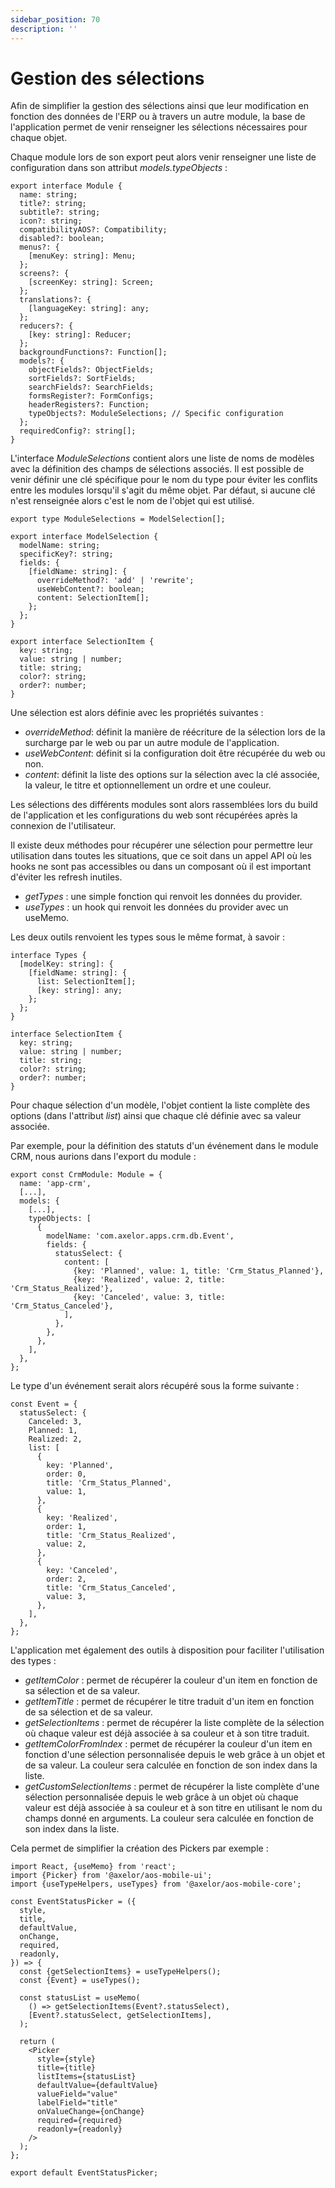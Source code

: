 ```yaml
---
sidebar_position: 70
description: ''
---
```


# Gestion des sélections

Afin de simplifier la gestion des sélections ainsi que leur modification en fonction des données de l'ERP ou à travers un autre module, la base de l'application permet de venir renseigner les sélections nécessaires pour chaque objet.

Chaque module lors de son export peut alors venir renseigner une liste de configuration dans son attribut _models.typeObjects_ :

```tsx
export interface Module {
  name: string;
  title?: string;
  subtitle?: string;
  icon?: string;
  compatibilityAOS?: Compatibility;
  disabled?: boolean;
  menus?: {
    [menuKey: string]: Menu;
  };
  screens?: {
    [screenKey: string]: Screen;
  };
  translations?: {
    [languageKey: string]: any;
  };
  reducers?: {
    [key: string]: Reducer;
  };
  backgroundFunctions?: Function[];
  models?: {
    objectFields?: ObjectFields;
    sortFields?: SortFields;
    searchFields?: SearchFields;
    formsRegister?: FormConfigs;
    headerRegisters?: Function;
    typeObjects?: ModuleSelections; // Specific configuration
  };
  requiredConfig?: string[];
}
```

L'interface _ModuleSelections_ contient alors une liste de noms de modèles avec la définition des champs de sélections associés. Il est possible de venir définir une clé spécifique pour le nom du type pour éviter les conflits entre les modules lorsqu'il s'agit du même objet. Par défaut, si aucune clé n'est renseignée alors c'est le nom de l'objet qui est utilisé.

```tsx
export type ModuleSelections = ModelSelection[];

export interface ModelSelection {
  modelName: string;
  specificKey?: string;
  fields: {
    [fieldName: string]: {
      overrideMethod?: 'add' | 'rewrite';
      useWebContent?: boolean;
      content: SelectionItem[];
    };
  };
}

export interface SelectionItem {
  key: string;
  value: string | number;
  title: string;
  color?: string;
  order?: number;
}
```

Une sélection est alors définie avec les propriétés suivantes :

- _overrideMethod_: définit la manière de réécriture de la sélection lors de la surcharge par le web ou par un autre module de l'application.
- _useWebContent_: définit si la configuration doit être récupérée du web ou non.
- _content_: définit la liste des options sur la sélection avec la clé associée, la valeur, le titre et optionnellement un ordre et une couleur.

Les sélections des différents modules sont alors rassemblées lors du build de l'application et les configurations du web sont récupérées après la connexion de l'utilisateur.

Il existe deux méthodes pour récupérer une sélection pour permettre leur utilisation dans toutes les situations, que ce soit dans un appel API où les hooks ne sont pas accessibles ou dans un composant où il est important d'éviter les refresh inutiles.

- _getTypes_ : une simple fonction qui renvoit les données du provider.
- _useTypes_ : un hook qui renvoit les données du provider avec un useMemo.

Les deux outils renvoient les types sous le même format, à savoir :

```tsx
interface Types {
  [modelKey: string]: {
    [fieldName: string]: {
      list: SelectionItem[];
      [key: string]: any;
    };
  };
}

interface SelectionItem {
  key: string;
  value: string | number;
  title: string;
  color?: string;
  order?: number;
}
```

Pour chaque sélection d'un modèle, l'objet contient la liste complète des options (dans l'attribut _list_) ainsi que chaque clé définie avec sa valeur associée.

Par exemple, pour la définition des statuts d'un événement dans le module CRM, nous aurions dans l'export du module :

```tsx
export const CrmModule: Module = {
  name: 'app-crm',
  [...],
  models: {
    [...],
    typeObjects: [
      {
        modelName: 'com.axelor.apps.crm.db.Event',
        fields: {
          statusSelect: {
            content: [
              {key: 'Planned', value: 1, title: 'Crm_Status_Planned'},
              {key: 'Realized', value: 2, title: 'Crm_Status_Realized'},
              {key: 'Canceled', value: 3, title: 'Crm_Status_Canceled'},
            ],
          },
        },
      },
    ],
  },
};
```

Le type d'un événement serait alors récupéré sous la forme suivante :

```tsx
const Event = {
  statusSelect: {
    Canceled: 3,
    Planned: 1,
    Realized: 2,
    list: [
      {
        key: 'Planned',
        order: 0,
        title: 'Crm_Status_Planned',
        value: 1,
      },
      {
        key: 'Realized',
        order: 1,
        title: 'Crm_Status_Realized',
        value: 2,
      },
      {
        key: 'Canceled',
        order: 2,
        title: 'Crm_Status_Canceled',
        value: 3,
      },
    ],
  },
};
```

L'application met également des outils à disposition pour faciliter l'utilisation des types :

- _getItemColor_ : permet de récupérer la couleur d'un item en fonction de sa sélection et de sa valeur.
- _getItemTitle_ : permet de récupérer le titre traduit d'un item en fonction de sa sélection et de sa valeur.
- _getSelectionItems_ : permet de récupérer la liste complète de la sélection où chaque valeur est déjà associée à sa couleur et à son titre traduit.
- _getItemColorFromIndex_ : permet de récupérer la couleur d'un item en fonction d'une sélection personnalisée depuis le web grâce à un objet et de sa valeur. La couleur sera calculée en fonction de son index dans la liste.
- _getCustomSelectionItems_ : permet de récupérer la liste complète d'une sélection personnalisée depuis le web grâce à un objet où chaque valeur est déjà associée à sa couleur et à son titre en utilisant le nom du champs donné en arguments. La couleur sera calculée en fonction de son index dans la liste.

Cela permet de simplifier la création des Pickers par exemple :

```tsx
import React, {useMemo} from 'react';
import {Picker} from '@axelor/aos-mobile-ui';
import {useTypeHelpers, useTypes} from '@axelor/aos-mobile-core';

const EventStatusPicker = ({
  style,
  title,
  defaultValue,
  onChange,
  required,
  readonly,
}) => {
  const {getSelectionItems} = useTypeHelpers();
  const {Event} = useTypes();

  const statusList = useMemo(
    () => getSelectionItems(Event?.statusSelect),
    [Event?.statusSelect, getSelectionItems],
  );

  return (
    <Picker
      style={style}
      title={title}
      listItems={statusList}
      defaultValue={defaultValue}
      valueField="value"
      labelField="title"
      onValueChange={onChange}
      required={required}
      readonly={readonly}
    />
  );
};

export default EventStatusPicker;
```
